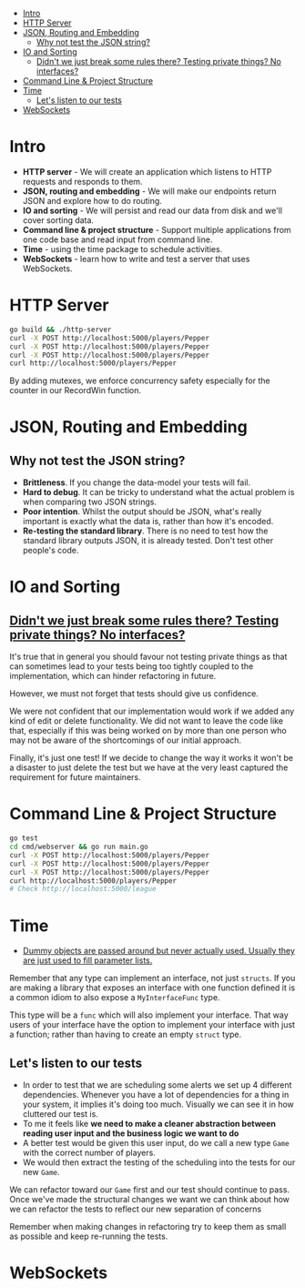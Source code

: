 - [Intro](#intro)
- [HTTP Server](#http-server)
- [JSON, Routing and Embedding](#json-routing-and-embedding)
  - [Why not test the JSON string?](#why-not-test-the-json-string)
- [IO and Sorting](#io-and-sorting)
  - [Didn't we just break some rules there? Testing private things? No interfaces?](#didnt-we-just-break-some-rules-there-testing-private-things-no-interfaces)
- [Command Line \& Project Structure](#command-line--project-structure)
- [Time](#time)
  - [Let's listen to our tests](#lets-listen-to-our-tests)
- [WebSockets](#websockets)

# Intro

- **HTTP server** - We will create an application which listens to HTTP requests and responds to them.
- **JSON, routing and embedding** - We will make our endpoints return JSON and explore how to do routing.
- **IO and sorting** - We will persist and read our data from disk and we'll cover sorting data.
- **Command line & project structure** - Support multiple applications from one code base and read input from command line.
- **Time** - using the time package to schedule activities.
- **WebSockets** - learn how to write and test a server that uses WebSockets.

# HTTP Server

```sh
go build && ./http-server
curl -X POST http://localhost:5000/players/Pepper
curl -X POST http://localhost:5000/players/Pepper
curl -X POST http://localhost:5000/players/Pepper
curl http://localhost:5000/players/Pepper
```

By adding mutexes, we enforce concurrency safety especially for the counter in our RecordWin function.

# JSON, Routing and Embedding

## Why not test the JSON string?

- **Brittleness**. If you change the data-model your tests will fail.
- **Hard to debug**. It can be tricky to understand what the actual problem is when comparing two JSON strings.
- **Poor intention**. Whilst the output should be JSON, what's really important is exactly what the data is, rather than how it's encoded.
- **Re-testing the standard library**. There is no need to test how the standard library outputs JSON, it is already tested. Don't test other people's code.

# IO and Sorting

## [Didn't we just break some rules there? Testing private things? No interfaces?](https://quii.gitbook.io/learn-go-with-tests/build-an-application/io#didnt-we-just-break-some-rules-there-testing-private-things-no-interfaces)

It's true that in general you should favour not testing private things as that can sometimes lead to your tests being too tightly coupled to the implementation, which can hinder refactoring in future.

However, we must not forget that tests should give us confidence.

We were not confident that our implementation would work if we added any kind of edit or delete functionality. We did not want to leave the code like that, especially if this was being worked on by more than one person who may not be aware of the shortcomings of our initial approach.

Finally, it's just one test! If we decide to change the way it works it won't be a disaster to just delete the test but we have at the very least captured the requirement for future maintainers.

# Command Line & Project Structure

```sh
go test
cd cmd/webserver && go run main.go
curl -X POST http://localhost:5000/players/Pepper
curl -X POST http://localhost:5000/players/Pepper
curl -X POST http://localhost:5000/players/Pepper
curl http://localhost:5000/players/Pepper
# Check http://localhost:5000/league
```

# Time

- [Dummy objects are passed around but never actually used. Usually they are just used to fill parameter lists.](https://martinfowler.com/articles/mocksArentStubs.html)

Remember that any type can implement an interface, not just `structs`. If you are making a library that exposes an interface with one function defined it is a common idiom to also expose a `MyInterfaceFunc` type.

This type will be a `func` which will also implement your interface. That way users of your interface have the option to implement your interface with just a function; rather than having to create an empty `struct` type.

## Let's listen to our tests

- In order to test that we are scheduling some alerts we set up 4 different dependencies. Whenever you have a lot of dependencies for a thing in your system, it implies it's doing too much. Visually we can see it in how cluttered our test is.
- To me it feels like **we need to make a cleaner abstraction between reading user input and the business logic we want to do**
- A better test would be given this user input, do we call a new type `Game` with the correct number of players.
- We would then extract the testing of the scheduling into the tests for our new `Game`.

We can refactor toward our `Game` first and our test should continue to pass. Once we've made the structural changes we want we can think about how we can refactor the tests to reflect our new separation of concerns

Remember when making changes in refactoring try to keep them as small as possible and keep re-running the tests.

# WebSockets
